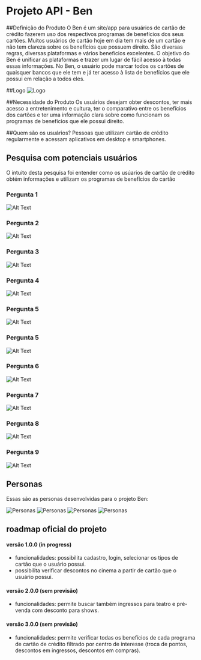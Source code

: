 # Projeto API - Ben

##Definição do Produto
O Ben é um site/app para usuários de cartão de crédito fazerem uso dos respectivos programas de benefícios dos seus cartões. Muitos usuários de cartão hoje em dia tem mais de um cartão e não tem clareza sobre os benefícios que possuem direito. São diversas regras, diversas plataformas e vários benefícios excelentes. O objetivo do Ben é unificar as plataformas e trazer um lugar de fácil acesso à todas essas informações. 
No Ben, o usuário pode marcar todos os cartões de quaisquer bancos que ele tem e já ter acesso à lista de benefícios que ele possui em relação a todos eles. 

##Logo
![Logo](img/benlogo.jpeg)

##Necessidade do Produto
Os usuários desejam obter descontos, ter mais acesso a entretenimento e cultura, ter o comparativo entre os benefícios dos cartões e ter uma informação clara sobre como funcionam os programas de benefícios que ele possui direito. 

##Quem são os usuários?
Pessoas que utilizam cartão de crédito regularmente e acessam aplicativos em desktop e smartphones.

## Pesquisa com potenciais usuários 
O intuito desta pesquisa foi entender como os usúarios de cartão de crédito obtém informações e utilizam os programas de benefícios do cartão

### Pergunta 1
![Alt Text](assets/img/Q1.JPG)

### Pergunta 2
![Alt Text](assets/img/Q2.JPG)

### Pergunta 3
![Alt Text](assets/img/Q3.JPG)

### Pergunta 4
![Alt Text](assets/img/Q4.JPG)

### Pergunta 5
![Alt Text](assets/img/Q5.JPG)

### Pergunta 5
![Alt Text](assets/img/Q5.JPG)

### Pergunta 6
![Alt Text](assets/img/Q6.JPG)

### Pergunta 7
![Alt Text](assets/img/Q7.jpg)

### Pergunta 8
![Alt Text](assets/img/Q8.JPG)

### Pergunta 9
![Alt Text](assets/img/Q9.JPG)

## Personas
Essas são as personas desenvolvidas para o projeto Ben: 

![Personas](img/persona1.jpeg)
![Personas](img/persona2.jpeg)
![Personas](img/persona3.jpeg)
![Personas](img/persona4.jpeg)

## roadmap oficial do projeto

#### versão 1.0.0 (in progress)
- funcionalidades: possibilita cadastro, login, selecionar os tipos de cartão que o usuário possui.
- possibilita verificar descontos no cinema a partir de cartão que o usuário possui.

#### versão 2.0.0 (sem previsão)
- funcionalidades: permite buscar também ingressos para teatro e pré-venda com desconto para shows.

#### versão 3.0.0 (sem previsão)
- funcionalidades: permite verificar todas os benefícios de cada programa de cartão de crédito filtrado por centro de interesse (troca de pontos, descontos em ingressos, descontos em compras).